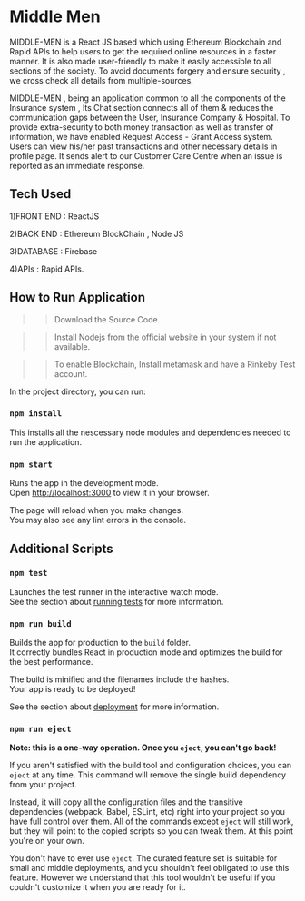 # Middle Men
MIDDLE-MEN is a React JS based which using Ethereum Blockchain and Rapid APIs to help users to get the required online resources in a faster manner.  It is also made user-friendly to make it easily accessible to all sections of the society. To avoid documents forgery and ensure security , we cross check all details from multiple-sources. 

MIDDLE-MEN , being an application common to all the components of the Insurance system , Its Chat section connects all of them & reduces the communication gaps between the User, Insurance Company & Hospital. To provide extra-security to both money transaction as well as transfer of information, we have enabled Request Access - Grant Access system. Users can view his/her past transactions and other necessary details in profile page. It sends alert to our Customer Care Centre when an issue is reported as an immediate response. 

## Tech Used
1)FRONT END : ReactJS

2)BACK END : Ethereum BlockChain , Node JS

3)DATABASE : Firebase

4)APIs : Rapid APIs.


## How to Run Application

>> Download the Source Code

>> Install Nodejs from the official website in your system if not available.

>> To enable Blockchain, Install metamask and have a Rinkeby Test account.

In the project directory, you can run:
### `npm install`

This installs all the nescessary node modules and dependencies needed to run the application.

### `npm start`

Runs the app in the development mode.\
Open [http://localhost:3000](http://localhost:3000) to view it in your browser.

The page will reload when you make changes.\
You may also see any lint errors in the console.

## Additional Scripts

### `npm test`

Launches the test runner in the interactive watch mode.\
See the section about [running tests](https://facebook.github.io/create-react-app/docs/running-tests) for more information.

### `npm run build`

Builds the app for production to the `build` folder.\
It correctly bundles React in production mode and optimizes the build for the best performance.

The build is minified and the filenames include the hashes.\
Your app is ready to be deployed!

See the section about [deployment](https://facebook.github.io/create-react-app/docs/deployment) for more information.

### `npm run eject`

**Note: this is a one-way operation. Once you `eject`, you can't go back!**

If you aren't satisfied with the build tool and configuration choices, you can `eject` at any time. This command will remove the single build dependency from your project.

Instead, it will copy all the configuration files and the transitive dependencies (webpack, Babel, ESLint, etc) right into your project so you have full control over them. All of the commands except `eject` will still work, but they will point to the copied scripts so you can tweak them. At this point you're on your own.

You don't have to ever use `eject`. The curated feature set is suitable for small and middle deployments, and you shouldn't feel obligated to use this feature. However we understand that this tool wouldn't be useful if you couldn't customize it when you are ready for it.
